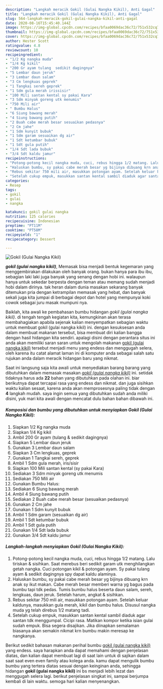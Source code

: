 ```yaml
---
description: "Langkah meracik Gokil (Gulai Nangka Kikil), Anti Gagal"
title: "Langkah meracik Gokil (Gulai Nangka Kikil), Anti Gagal"
slug: 564-langkah-meracik-gokil-gulai-nangka-kikil-anti-gagal
date: 2020-08-16T15:45:40.144Z
image: https://img-global.cpcdn.com/recipes/bfaa0069dac36c72/751x532cq70/gokil-gulai-nangka-kikil-foto-resep-utama.jpg
thumbnail: https://img-global.cpcdn.com/recipes/bfaa0069dac36c72/751x532cq70/gokil-gulai-nangka-kikil-foto-resep-utama.jpg
cover: https://img-global.cpcdn.com/recipes/bfaa0069dac36c72/751x532cq70/gokil-gulai-nangka-kikil-foto-resep-utama.jpg
author: Hester Scott
ratingvalue: 4.8
reviewcount: 10
recipeingredient:
- "1/2 Kg nangka muda"
- "1/4 Kg kikil"
- "200 Gr ayam tulang  sedikit dagingnya"
- "5 Lembar daun jeruk"
- "3 Lembar daun salam"
- "3 Cm lengkuas geprek"
- "1 Tangkai sereh geprek"
- "1 Sdm gula merah irissisir"
- "100 Mili santan kental sy pakai Kara"
- "3 Sdm minyak goreng utk menumis"
- "750 Mili air"
- " Bumbu Halus"
- "6 Siung bawang merah"
- "4 Siung bawang putih"
- "2 Buah cabe merah besar sesuaikan pedasnya"
- "2 Cm jahe"
- "1 Sdm kunyit bubuk"
- "1 Sdm garam sesuaikan dg air"
- "1 Sdt ketumbar bubuk"
- "1 Sdt gula putih"
- "1/4 Sdt lada bubuk"
- "3/4 Sdt kaldu jamur"
recipeinstructions:
- "Potong-potong kecil nangka muda, cuci, rebus hingga 1/2 matang. Lalu tiriskan &amp; sisihkan. Saat merebus beri sedikit garam utk menghilangkan getah nangka. Cuci potongan kikil &amp; potongan ayam. Sy pakai tulang ayam &amp; sedikit dagingnya spy dapat kaldu alaminya."
- "Haluskan bumbu, sy pakai cabe merah besar yg bijinya dibuang krn anak sy ikut makan. Cabe merah besar memberi warna yg bagus pada bumbu tapi tdk pedas. Tumis bumbu halus beserta daun salam, sereh, lengkuas, daun jeruk. Setelah harum, angkat &amp; sisihkan."
- "Rebus sekitar 750 mili air, masukkan potongan ayam. Setelah keluar kaldunya, masukkan gula merah, kikil dan bumbu halus. Disusul nangka muda yg telah direbus 1/2 matang tadi."
- "Setelah cukup empuk, masukkan santan kental sambil diaduk agar santan tdk menggumpal. Cicipi rasa. Matikan kompor ketika isian gulai sudah empuk. Bisa segera disajikan. Jika diinapkan semalaman biasanya akan semakin nikmat krn bumbu makin meresap ke nangkanya."
categories:
- Resep
tags:
- gokil
- gulai
- nangka

katakunci: gokil gulai nangka 
nutrition: 125 calories
recipecuisine: Indonesian
preptime: "PT11M"
cooktime: "PT58M"
recipeyield: "1"
recipecategory: Dessert

---
```



![Gokil (Gulai Nangka Kikil)](https://img-global.cpcdn.com/recipes/bfaa0069dac36c72/751x532cq70/gokil-gulai-nangka-kikil-foto-resep-utama.jpg)

<b><i>gokil (gulai nangka kikil)</i></b>, Memasak bisa menjadi bentuk kegemaran yang menggembirakan dilakukan oleh banyak orang. bukan hanya para ibu ibu, sebagian laki laki juga banyak yang senang dengan hobi ini. walaupun hanya untuk sekedar berpesta dengan teman atau memang sudah menjadi hobi dalam dirinya. tak heran dalam dunia masakan sekarang banyak ditemukan pria dengan ketrampilan memasak yang hebat, dan banyak sekali juga kita jumpai di berbagai depot dan hotel yang mempunyai koki cowok sebagai juru masak mumpuni nya.



Baiklah, kita awali ke pembahasan bumbu hidangan <i>gokil (gulai nangka kikil)</i>. di tengah tengah kegiatan kita, kemungkinan akan terasa membahagiakan apabila sejenak kalian menyempatkan sebagian waktu untuk membuat gokil (gulai nangka kikil) ini. dengan kesuksesan anda dalam membuat makanan tersebut, bisa membuat diri kalian bangga dengan hasil hidangan kita sendiri. apalagi disini dengan perantara situs ini anda akan memiliki saran saran untuk mengolah makanan <u>gokil (gulai nangka kikil)</u> tersebut menjadi menu yang endess dan menggugah selera, oleh karena itu catat alamat laman ini di komputer anda sebagai salah satu rujukan anda dalam meracik hidangan baru yang nikmat.


Saat ini langsung saja kita awali untuk menyediakan barang barang yang dibutuhkan dalam memasak masakan <u><i>gokil (gulai nangka kikil)</i></u> ini. setidak tidaknya harus ada <b>22</b> bahan yang dibutuhkan pada olahan ini. biar berikutnya dapat tercapai rasa yang endess dan nikmat. dan juga sisihkan waktu kalian sesaat, karena anda akan memprosesnya paling tidak dengan <b>4</b> langkah mudah. saya ingin semua yang dibutuhkan sudah anda miliki disini, yuk mari kita awali dengan mencatat dulu bahan bahan dibawah ini.

<!--inarticleads1-->

##### Komposisi dan bumbu yang dibutuhkan untuk menyiapkan Gokil (Gulai Nangka Kikil):

1. Siapkan 1/2 Kg nangka muda
1. Siapkan 1/4 Kg kikil
1. Ambil 200 Gr ayam (tulang &amp; sedikit dagingnya)
1. Siapkan 5 Lembar daun jeruk
1. Gunakan 3 Lembar daun salam
1. Siapkan 3 Cm lengkuas, geprek
1. Gunakan 1 Tangkai sereh, geprek
1. Ambil 1 Sdm gula merah, iris/sisir
1. Siapkan 100 Mili santan kental (sy pakai Kara)
1. Sediakan 3 Sdm minyak goreng utk menumis
1. Sediakan 750 Mili air
1. Gunakan  Bumbu Halus:
1. Sediakan 6 Siung bawang merah
1. Ambil 4 Siung bawang putih
1. Sediakan 2 Buah cabe merah besar (sesuaikan pedasnya)
1. Gunakan 2 Cm jahe
1. Gunakan 1 Sdm kunyit bubuk
1. Ambil 1 Sdm garam (sesuaikan dg air)
1. Ambil 1 Sdt ketumbar bubuk
1. Ambil 1 Sdt gula putih
1. Gunakan 1/4 Sdt lada bubuk
1. Gunakan 3/4 Sdt kaldu jamur




<!--inarticleads2-->

##### Langkah-langkah menyiapkan Gokil (Gulai Nangka Kikil):

1. Potong-potong kecil nangka muda, cuci, rebus hingga 1/2 matang. Lalu tiriskan &amp; sisihkan. Saat merebus beri sedikit garam utk menghilangkan getah nangka. Cuci potongan kikil &amp; potongan ayam. Sy pakai tulang ayam &amp; sedikit dagingnya spy dapat kaldu alaminya.
1. Haluskan bumbu, sy pakai cabe merah besar yg bijinya dibuang krn anak sy ikut makan. Cabe merah besar memberi warna yg bagus pada bumbu tapi tdk pedas. Tumis bumbu halus beserta daun salam, sereh, lengkuas, daun jeruk. Setelah harum, angkat &amp; sisihkan.
1. Rebus sekitar 750 mili air, masukkan potongan ayam. Setelah keluar kaldunya, masukkan gula merah, kikil dan bumbu halus. Disusul nangka muda yg telah direbus 1/2 matang tadi.
1. Setelah cukup empuk, masukkan santan kental sambil diaduk agar santan tdk menggumpal. Cicipi rasa. Matikan kompor ketika isian gulai sudah empuk. Bisa segera disajikan. Jika diinapkan semalaman biasanya akan semakin nikmat krn bumbu makin meresap ke nangkanya.




Berikut sedikit bahasan makanan perihal bumbu <u>gokil (gulai nangka kikil)</u> yang endess. saya harapkan anda dapat memahami dengan penjelasan diatas, dan kalian dapat membuat lagi di saat lain untuk di sajikan dalam saat saat even even family atau kolega anda. kamu dapat mengulik bumbu bumbu yang tertera diatas sesuai dengan keinginan anda, sehingga hidangan <b>gokil (gulai nangka kikil)</b> ini bs menjadi lebih lezat dan menggugah selera lagi. berikut penjelasan singkat ini, sampai berjumpa kembali di lain waktu. semoga hari kalian menyenangkan.
